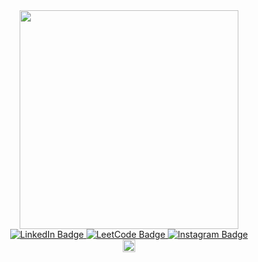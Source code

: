 <div id="header" align="center">
  <img src="https://media.giphy.com/media/RbDKaczqWovIugyJmW/giphy.gif)https://media.giphy.com/media/RbDKaczqWovIugyJmW/giphy.gif" width="350"/>



<div id="badges">
  <a href="https://www.linkedin.com/in/rafael-agashirinov-973116253/">
  <img src="https://img.shields.io/badge/LinkedIn-blue?style=for-the-badge&logo=linkedin&logoColor=white" alt="LinkedIn Badge"/>
  </a>

  <a href="https://leetcode.com/RafaelBlackwood/">
  <img src="https://img.shields.io/badge/LeetCode-000000?style=for-the-badge&logo=LeetCode&logoColor=#d16c06" alt="LeetCode Badge"/>
   </a>
  
   <a href="https://www.instagram.com/rafael_blackwood/">
  <img src="https://img.shields.io/badge/Instagram-%23E4405F.svg?style=for-the-badge&logo=Instagram&logoColor=white" alt="Instagram Badge"/>
   </a>

</div>

<img src="https://komarev.com/ghpvc/?username=RafaelBlackwood&style=flat-square&color=blue" alt="" width = 20/>
</div>
